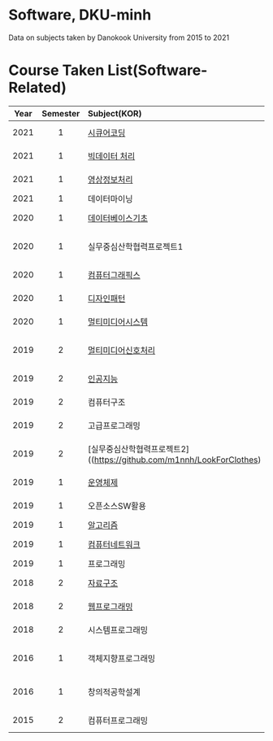 # Software, DKU-minh
Data on subjects taken by Danokook University from 2015 to 2021

# Course Taken List(Software-Related)

 Year |  Semester | Subject(KOR) | Subject(ENG) 
 :---: | :---: | :--- | :--- 
2021 | 1 | [시큐어코딩](https://github.com/m1nnh/DKU-minh/tree/master/시큐어코딩) | [Secure Coding](https://github.com/m1nnh/DKU-minh/tree/master/시큐어코딩) 
2021 | 1 | [빅데이터 처리](https://github.com/m1nnh/DKU-minh/tree/master/빅데이터처리) | [Big Data Processing](https://github.com/m1nnh/DKU-minh/tree/master/빅데이터처리) 
2021 | 1 | [영상정보처리](https://github.com/m1nnh/DKU-minh/tree/master/영상정보처리) | [Image Processing](https://github.com/m1nnh/DKU-minh/tree/master/영상정보처리) 
2021 | 1 | 데이터마이닝 | Data Mining 
2020 | 1 | [데이터베이스기초](https://github.com/m1nnh/DKU-minh/tree/master/데이터베이스) | [Fundamentals Of Database](https://github.com/m1nnh/DKU-minh/tree/master/데이터베이스) 
2020 | 1 | 실무중심산학협력프로젝트1 | Industrial Cooperative Project1
2020 | 1 | [컴퓨터그래픽스](https://github.com/m1nnh/DKU-minh/tree/master/컴퓨터그래픽스) | [Computer Graphics](https://github.com/m1nnh/DKU-minh/tree/master/컴퓨터그래픽스) 
2020 | 1 | [디자인패턴](https://github.com/m1nnh/DKU-minh/tree/master/디자인패턴) | [Design Pattern](https://github.com/m1nnh/DKU-minh/tree/master/디자인패턴) 
2020 | 1 | [멀티미디어시스템](https://github.com/m1nnh/DKU-minh/tree/master/멀티미디어시스템) | [Multimedia System](https://github.com/m1nnh/DKU-minh/tree/master/멀티미디어시스템) 
2019 | 2 | [멀티미디어신호처리](https://github.com/m1nnh/DKU-minh/tree/master/멀티미디어신호처리) | [Multimedia Signal Processing](https://github.com/m1nnh/DKU-minh/tree/master/멀티미디어신호처리) 
2019 | 2 | [인공지능](https://github.com/m1nnh/DKU-minh/tree/master/인공지능) | [Artificial Intelligence](https://github.com/m1nnh/DKU-minh/tree/master/인공지능) 
2019 | 2 | 컴퓨터구조 | Computer Architecture 
2019 | 2 | 고급프로그래밍 | Advanced Programming 
2019 | 2 | [실무중심산학협력프로젝트2]((https://github.com/m1nnh/LookForClothes) | [Industrial Cooperative Project2](https://github.com/m1nnh/LookForClothes) 
2019 | 1 | [운영체제](https://github.com/m1nnh/DKU-minh/tree/master/운영체제) | [Operating Systems](https://github.com/m1nnh/DKU-minh/tree/master/운영체제) 
2019 | 1 | 오픈소스SW활용 | Open Source SW Utilization 
2019 | 1 | [알고리즘](https://github.com/m1nnh/DKU-minh/tree/master/알고리즘) | [Algorithm](https://github.com/m1nnh/DKU-minh/tree/master/알고리즘) 
2019 | 1 | [컴퓨터네트워크](https://github.com/m1nnh/DKU-minh/tree/master/컴퓨터네트워크) | [Computer Network](https://github.com/m1nnh/DKU-minh/tree/master/컴퓨터네트워크) 
2019 | 1 | 프로그래밍 | Programming 
2018 | 2 | [자료구조](https://github.com/m1nnh/DKU-minh/tree/master/자료구조) | [Data Structure](https://github.com/m1nnh/DKU-minh/tree/master/자료구조) 
2018 | 2 | [웹프로그래밍](https://github.com/m1nnh/DKU-minh/tree/master/웹프로그래밍) | [Web Programming](https://github.com/m1nnh/DKU-minh/tree/master/웹프로그래밍) 
2018 | 2 | 시스템프로그래밍 | Systems Programming 
2016 | 1 | 객체지향프로그래밍 | Object-Oriented Programming 
2016 | 1 | 창의적공학설계 | Creative Engineering Design 
2015 | 2 | 컴퓨터프로그래밍 | Computer Programming 

